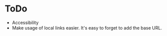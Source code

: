 # ToDo

- Accessibility
- Make usage of local links easier. It's easy to forget to add the base URL.
